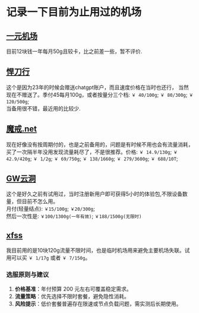 # 记录一下目前为止用过的机场
## [一元机场](https://xn--4gq62f52gdss.ink/#/register?code=8MkDoPrx)  
目前12块钱一年每月50g且较卡，比之前差一些，暂不评价.  
## [悍刀行](https://app.hdxing1.lol/#/register?code=0D8ykylX)  
这个是因为23年的时候会赠送chatgpt账户，而且速度价格在当时也还行，
当然现在不赠送了。季付45每月100g，或者按量分三个档: `￥ 40/100g`; `￥ 80/300g`; `￥ 120/500g`;   
当备用很不错，最近用的比较少.   
## [魔戒.net](https://www.mojie.mx/#/register?code=EgKqKiuc)   
现在好像没有按周期付的，也是之前备用的，问题是有时候不用也会有流量消耗，买了一次隔半年没用发现流量耗尽了，不是很推荐。价格: `￥ 14.9/130g`; `￥ 42.9/420g`; `￥ 1/2g`; `￥ 69/750g`; `￥ 138/1660g`; `￥ 279/3600g`; `￥ 688/10T`;   
## [GW云洞](https://www.gw-yundong.com/#/register?code=gF3TmKiT)  
这个是好久之前有试用过，当时注册新用户即可获得5小时的体验包,不限设备数量，但目前不怎么用。    
月付(轻量结点): `￥15/100g`; `￥20/300g`;   
然后一次性是: `￥100/1300g(一年有效)`; `￥188/1500g(无限时)`   
## [xfss](https://xfss.cc/register?code=Jmq2vMVW)  
我目前用的是10块120g流量不限时间，也是临时机场用来避免主要机场失联。试用可以买 `￥ 1/17g` 或者 `￥ 7/150g`。
  
### 选服原则与建议  
1. **价格基准**：年付预算 200 元左右可覆盖稳定需求。  
2. **流量策略**：优先选择不限时套餐，避免隐性消耗。  
3. **风险提示**：低价套餐普遍存在限速或节点负载问题，需实测后长期使用。 